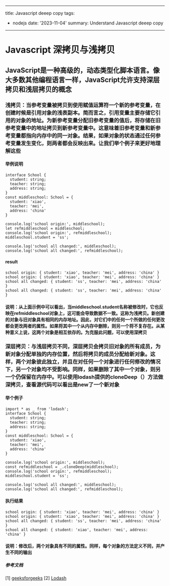 
---
title: Javascript deeep copy
tags:
  - nodejs
date: '2023-11-04'
summary: Understand Javascript deeep copy
---


# Javascript 深拷贝与浅拷贝

## JavaScript是一种高级的，动态类型化脚本语言。像大多数其他编程语言一样，JavaScript允许支持深层拷贝和浅层拷贝的概念

### 浅拷贝：当参考变量被拷贝到使用赋值运算符一个新的参考变量，在创建时候是引用对象的浅表副本。简而言之，引用变量主要存储它引用的对象的地址。为新参考变量分配旧参考变量的值后，将存储在旧参考变量中的地址拷贝到新参考变量中。这意味着旧参考变量和新参考变量都指向内存中的同一对象。结果，如果对象的状态通过任何参考变量发生变化，则两者都会反映出来。让我们举个例子来更好地理解这些

#### 举例说明

```
interface School {
  student: string;
  teacher: string;
  address: string;
}
const middleschool: School = {
  student: 'xiao',
  teacher: 'mei',
  address: 'china'
}

console.log('school origin:', middleschool);
let refmiddleschool = middleschool;
console.log('school origin:', refmiddleschool);
middleschool.student = 'ss';

console.log('school all changed:', middleschool);
console.log('school all changed:', refmiddleschool);
```

#### result

```
school origin: { student: 'xiao', teacher: 'mei', address: 'china' }
school origin: { student: 'xiao', teacher: 'mei', address: 'china' }
school all changed: { student: 'ss', teacher: 'mei', address: 'china' }
school all changed: { student: 'ss', teacher: 'mei', address: 'china' }
```

#### 说明：从上面示例中可以看出，当middleschool.student名称被修改时，它也反映在refmiddleschool对象上，这可能会导致数据不一致。这称为浅拷贝。新创建的对象与旧对象具有相同的内存地址。因此，对它们中的任何一个所做的任何更改都会更改两者的属性。如果将其中一个从内存中删除，则另一个将不复存在。从某种意义上说，这两个对象是相互依存的。为克服此问题，可以使用深拷贝

### 深层拷贝：与浅层拷贝不同，深层拷贝会拷贝旧对象的所有成员，为新对象分配单独的内存位置，然后将拷贝的成员分配给新对象。这样，两个对象彼此独立，并且在对任何一个对象进行任何修改的情况下，另一个对象均不受影响。同样，如果删除了其中一个对象，则另一个仍保留在内存中。可以使用lodash提供的cloneDeep（）方法做深拷贝，查看源代码可以看出是new了一个新对象

#### 举个例子

```
import * as _ from 'lodash';
interface School {
  student: string;
  teacher: string;
  address: string;
}
const middleschool: School = {
  student: 'xiao',
  teacher: 'mei',
  address: 'china'
}

console.log('school origin:', middleschool);
const refmiddleschool = _.cloneDeep(middleschool);
console.log('school origin:', refmiddleschool);
middleschool.student = 'ss';

console.log('school all changed:', middleschool);
console.log('school all changed:', refmiddleschool);
```

#### 执行结果

```
school origin: { student: 'xiao', teacher: 'mei', address: 'china' }
school origin: { student: 'xiao', teacher: 'mei', address: 'china' }
school all changed: { student: 'ss', teacher: 'mei', address: 'china' }
school all changed: { student: 'xiao', teacher: 'mei', address: 'china' }
```

#### 说明：修改后，两个对象具有不同的属性。同样，每个对象的方法定义不同，并产生不同的输出

##### 参考文档

[1] [geeksforgeeks](https://www.geeksforgeeks.org/what-is-shallow-copy-and-deep-copy-in-javascript/)
[2] [Lodash](https://lodash.com/docs/4.17.15#cloneDeep)
